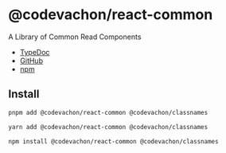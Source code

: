 # @codevachon/react-common

A Library of Common Read Components

-   [TypeDoc](https://codevachon.github.io/react-common/)
-   [GitHub](https://github.com/CodeVachon/react-common)
-   [npm](https://www.npmjs.com/package/@codevachon/react-common)

## Install

```sh
pnpm add @codevachon/react-common @codevachon/classnames
```

```sh
yarn add @codevachon/react-common @codevachon/classnames
```

```sh
npm install @codevachon/react-common @codevachon/classnames
```
